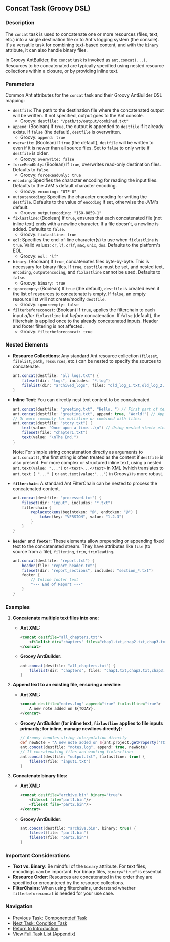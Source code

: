 ## Concat Task (Groovy DSL)

### Description

The `concat` task is used to concatenate one or more resources (files, text, etc.) into a single destination file or to Ant's logging system (the console). It's a versatile task for combining text-based content, and with the `binary` attribute, it can also handle binary files.

In Groovy AntBuilder, the `concat` task is invoked as `ant.concat(...)`. Resources to be concatenated are typically specified using nested resource collections within a closure, or by providing inline text.

### Parameters

Common Ant attributes for the `concat` task and their Groovy AntBuilder DSL mapping:

*   `destfile`: The path to the destination file where the concatenated output will be written. If not specified, output goes to the Ant console.
    *   Groovy: `destfile: "/path/to/output/combined.txt"`
*   `append`: (Boolean) If `true`, the output is appended to `destfile` if it already exists. If `false` (the default), `destfile` is overwritten.
    *   Groovy: `append: true`
*   `overwrite`: (Boolean) If `true` (the default), `destfile` will be written to even if it is newer than all source files. Set to `false` to only write if `destfile` is older.
    *   Groovy: `overwrite: false`
*   `forceReadOnly`: (Boolean) If `true`, overwrites read-only destination files. Defaults to `false`.
    *   Groovy: `forceReadOnly: true`
*   `encoding`: Specifies the character encoding for reading the input files. Defaults to the JVM's default character encoding.
    *   Groovy: `encoding: "UTF-8"`
*   `outputencoding`: Specifies the character encoding for writing the `destfile`. Defaults to the value of `encoding` if set, otherwise the JVM's default.
    *   Groovy: `outputencoding: "ISO-8859-1"`
*   `fixlastline`: (Boolean) If `true`, ensures that each concatenated file (not inline text) ends with a newline character. If a file doesn't, a newline is added. Defaults to `false`.
    *   Groovy: `fixlastline: true`
*   `eol`: Specifies the end-of-line character(s) to use when `fixlastline` is `true`. Valid values: `cr`, `lf`, `crlf`, `mac`, `unix`, `dos`. Defaults to the platform's EOL.
    *   Groovy: `eol: "lf"`
*   `binary`: (Boolean) If `true`, concatenates files byte-by-byte. This is necessary for binary files. If `true`, `destfile` must be set, and nested text, `encoding`, `outputencoding`, and `fixlastline` cannot be used. Defaults to `false`.
    *   Groovy: `binary: true`
*   `ignoreempty`: (Boolean) If `true` (the default), `destfile` is created even if the list of resources to concatenate is empty. If `false`, an empty resource list will not create/modify `destfile`.
    *   Groovy: `ignoreempty: false`
*   `filterbeforeconcat`: (Boolean) If `true`, applies the filterchain to each input *after* `fixlastline` but *before* concatenation. If `false` (default), the filterchain is applied once to the already concatenated inputs. Header and footer filtering is not affected.
    *   Groovy: `filterbeforeconcat: true`

### Nested Elements

*   **Resource Collections**: Any standard Ant resource collection (`fileset`, `filelist`, `path`, `resources`, etc.) can be nested to specify the sources to concatenate.
    ```groovy
    ant.concat(destfile: "all_logs.txt") {
        fileset(dir: "logs", includes: "*.log")
        filelist(dir: "archived_logs", files: "old_log_1.txt,old_log_2.txt")
    }
    ```
*   **Inline Text**: You can directly nest text content to be concatenated.
    ```groovy
    ant.concat(destfile: "greeting.txt", "Hello, ") // First part of text
    ant.concat(destfile: "greeting.txt", append: true, "World!") // Append more text
    // Or more commonly for multiline or combined with files:
    ant.concat(destfile: "story.txt") {
        text(value: "Once upon a time...\n") // Using nested <text> element for clarity
        fileset(file: "chapter1.txt")
        text(value: "\nThe End.")
    }
    ```
    Note: For simple string concatenation directly as arguments to `ant.concat()`, the first string is often treated as the content if `destfile` is also present. For more complex or structured inline text, using a nested `ant.text(value: "...")` or `<text>...</text>` in XML (which translates to `ant.text { "..." }` or `ant.text(value:"...")` in Groovy) is more robust.

*   **`filterchain`**: A standard Ant FilterChain can be nested to process the concatenated content.
    ```groovy
    ant.concat(destfile: "processed.txt") {
        fileset(dir: "input", includes: "*.txt")
        filterchain {
            replacetokens(begintoken: "@", endtoken: "@") {
                token(key: "VERSION", value: "1.2.3")
            }
        }
    }
    ```
*   **`header`** and **`footer`**: These elements allow prepending or appending fixed text to the concatenated stream. They have attributes like `file` (to source from a file), `filtering`, `trim`, `trimleading`.
    ```groovy
    ant.concat(destfile: "report.txt") {
        header(file: "report_header.txt")
        fileset(dir: "report_sections", includes: "section_*.txt")
        footer {
            // Inline footer text
            "--- End of Report ---"
        }
    }
    ```

### Examples

1.  **Concatenate multiple text files into one:**

    *   **Ant XML:**
        ```xml
        <concat destfile="all_chapters.txt">
            <filelist dir="chapters" files="chap1.txt,chap2.txt,chap3.txt"/>
        </concat>
        ```
    *   **Groovy AntBuilder:**
        ```groovy
        ant.concat(destfile: "all_chapters.txt") {
            filelist(dir: "chapters", files: "chap1.txt,chap2.txt,chap3.txt")
        }
        ```

2.  **Append text to an existing file, ensuring a newline:**

    *   **Ant XML:**
        ```xml
        <concat destfile="notes.log" append="true" fixlastline="true">
            A new note added on ${TODAY}.
        </concat>
        ```
    *   **Groovy AntBuilder (for inline text, `fixlastline` applies to file inputs primarily; for inline, manage newlines directly):**
        ```groovy
        // Groovy handles string interpolation directly
        def newNote = "A new note added on ${ant.project.getProperty("TODAY")}.\n" 
        ant.concat(destfile: "notes.log", append: true, newNote)
        // If concatenating files and wanting fixlastline:
        ant.concat(destfile: "output.txt", fixlastline: true) {
            fileset(file: "input1.txt") 
        }
        ```

3.  **Concatenate binary files:**

    *   **Ant XML:**
        ```xml
        <concat destfile="archive.bin" binary="true">
            <fileset file="part1.bin"/>
            <fileset file="part2.bin"/>
        </concat>
        ```
    *   **Groovy AntBuilder:**
        ```groovy
        ant.concat(destfile: "archive.bin", binary: true) {
            fileset(file: "part1.bin")
            fileset(file: "part2.bin")
        }
        ```

### Important Considerations

*   **Text vs. Binary**: Be mindful of the `binary` attribute. For text files, encodings can be important. For binary files, `binary="true"` is essential.
*   **Resource Order**: Resources are concatenated in the order they are specified or encountered by the resource collections.
*   **FilterChains**: When using filterchains, understand whether `filterbeforeconcat` is needed for your use case.

### Navigation

*   [Previous Task: Componentdef Task](ComponentDef_Task_Groovy.md)
*   [Next Task: Condition Task](Condition_Task_Groovy.md)
*   [Return to Introduction](00-Introduction_Groovy_Ant_Manual.md)
*   [View Full Task List (Appendix)](Appendix_A_Ant_XML_to_Groovy_Mapping.md)
